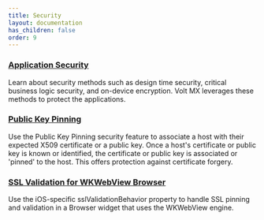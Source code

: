 ```yaml
---
title: Security 
layout: documentation
has_children: false
order: 9
---
```


### [Application Security](Iris/iris_user_guide/Content/ApplicationSecurity.html)
Learn about security methods such as design time security, critical business logic security, and on-device encryption. Volt MX leverages these methods to protect the applications.

### [Public Key Pinning](Iris/iris_user_guide/Content/Public_Key_Pinning.html)
Use the Public Key Pinning security feature to associate a host with their expected X509 certificate or a public key. Once a host's certificate or public key is known or identified, the certificate or public key is associated or 'pinned' to the host. This offers protection against certificate forgery.

### [SSL Validation for WKWebView Browser](Iris/iris_widget_prog_guide/Content/Browser_Properties.html)
Use the iOS-specific sslValidationBehavior property to handle SSL pinning and validation in a Browser widget that uses the WKWebView engine.
